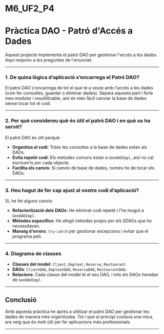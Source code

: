 # M6_UF2_P4

# Pràctica DAO - Patró d'Accés a Dades

Aquest projecte implementa el patró DAO per gestionar l'accés a les dades. Aquí responc a les preguntes de l'enunciat.

---

### **1. De quina lògica d’aplicació s’encarrega el Patró DAO?**
El patró DAO s'encarrega de tot el que té a veure amb l'accés a les dades (com fer consultes, guardar o eliminar dades). Separa aquesta part i ferla mes modular i resutilitzable, així és més fàcil canviar la base de dades sense tocar tot el codi.

---

### **2. Per què considereu què és útil el patró DAO i en què us ha servit?**
El patró DAO és útil perquè:
- **Organitza el codi**: Totes les consultes a la base de dades estan als DAOs.
- **Evita repetir codi**: Els mètodes comuns estan a `GenDAOImpl`, així no cal escriure'ls per cada objecte.
- **Facilita els canvis**: Si canvio de base de dades, només he de tocar els DAOs.
---

### **3. Heu hagut de fer cap ajust al vostre codi d’aplicació?**
Sí, he fet alguns canvis:
- **Refactorització dels DAOs**: He eliminat codi repetit i l'he mogut a `GenDAOImpl`.
- **Mètodes específics**: He afegit mètodes propis per els SDAOs que ho necessitaven.
- **Maneig d'errors**: `try-catch` per gestionar excepcions i evitar que el programa peti.

---

### **4. Diagrama de classes**
- **Classes del model**: `Client`, `Empleat`, `Reserva`, `Restaurant`.
- **DAOs**: `ClientDAO`, `EmpleatDAO`, `ReservaDAO`, `RestaurantDAO`.
- **Relacions**: Cada classe del model té el seu DAO, i tots els DAOs heredan de `GenDAOImpl`.

---

## **Conclusió**
Amb aquesta pràctica he après a utilitzar el patró DAO per gestionar les dades de manera més organitzada. Tot i que al principi costava una mica, ara veig que és molt útil per fer aplicacions més professionals.

---
